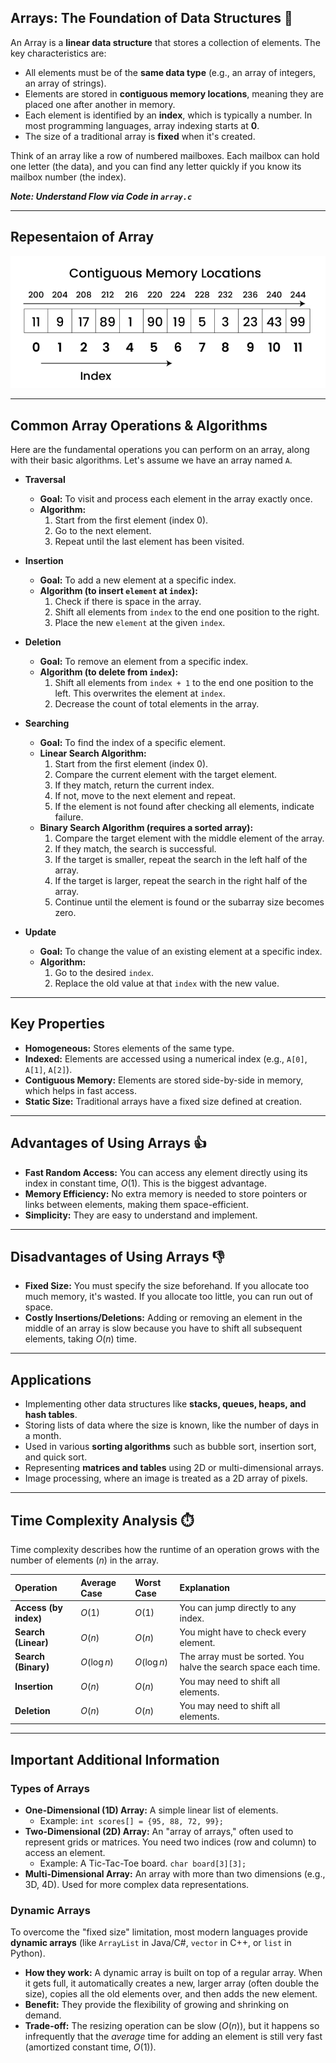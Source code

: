 ## Arrays: The Foundation of Data Structures 🧱

An Array is a **linear data structure** that stores a collection of elements. The key characteristics are:
* All elements must be of the **same data type** (e.g., an array of integers, an array of strings).
* Elements are stored in **contiguous memory locations**, meaning they are placed one after another in memory.
* Each element is identified by an **index**, which is typically a number. In most programming languages, array indexing starts at **0**.
* The size of a traditional array is **fixed** when it's created.

Think of an array like a row of numbered mailboxes. Each mailbox can hold one letter (the data), and you can find any letter quickly if you know its mailbox number (the index).

***Note: Understand Flow via Code in `array.c`***

---

## Repesentaion of Array
![Repesentaion of Array](../assets/representationOfArray.png)

---

## Common Array Operations & Algorithms

Here are the fundamental operations you can perform on an array, along with their basic algorithms. Let's assume we have an array named `A`.

* **Traversal**
    * **Goal:** To visit and process each element in the array exactly once.
    * **Algorithm:**
        1.  Start from the first element (index 0).
        2.  Go to the next element.
        3.  Repeat until the last element has been visited.

* **Insertion**
    * **Goal:** To add a new element at a specific index.
    * **Algorithm (to insert `element` at `index`):**
        1.  Check if there is space in the array.
        2.  Shift all elements from `index` to the end one position to the right.
        3.  Place the new `element` at the given `index`.

* **Deletion**
    * **Goal:** To remove an element from a specific index.
    * **Algorithm (to delete from `index`):**
        1.  Shift all elements from `index + 1` to the end one position to the left. This overwrites the element at `index`.
        2.  Decrease the count of total elements in the array.

* **Searching**
    * **Goal:** To find the index of a specific element.
    * **Linear Search Algorithm:**
        1.  Start from the first element (index 0).
        2.  Compare the current element with the target element.
        3.  If they match, return the current index.
        4.  If not, move to the next element and repeat.
        5.  If the element is not found after checking all elements, indicate failure.
    * **Binary Search Algorithm (requires a sorted array):**
        1.  Compare the target element with the middle element of the array.
        2.  If they match, the search is successful.
        3.  If the target is smaller, repeat the search in the left half of the array.
        4.  If the target is larger, repeat the search in the right half of the array.
        5.  Continue until the element is found or the subarray size becomes zero.

* **Update**
    * **Goal:** To change the value of an existing element at a specific index.
    * **Algorithm:**
        1.  Go to the desired `index`.
        2.  Replace the old value at that `index` with the new value.

---

## Key Properties

* **Homogeneous:** Stores elements of the same type.
* **Indexed:** Elements are accessed using a numerical index (e.g., `A[0]`, `A[1]`, `A[2]`).
* **Contiguous Memory:** Elements are stored side-by-side in memory, which helps in fast access.
* **Static Size:** Traditional arrays have a fixed size defined at creation.

---

## Advantages of Using Arrays 👍

* **Fast Random Access:** You can access any element directly using its index in constant time, $O(1)$. This is the biggest advantage.
* **Memory Efficiency:** No extra memory is needed to store pointers or links between elements, making them space-efficient.
* **Simplicity:** They are easy to understand and implement.

---

## Disadvantages of Using Arrays 👎

* **Fixed Size:** You must specify the size beforehand. If you allocate too much memory, it's wasted. If you allocate too little, you can run out of space.
* **Costly Insertions/Deletions:** Adding or removing an element in the middle of an array is slow because you have to shift all subsequent elements, taking $O(n)$ time.

---

## Applications

* Implementing other data structures like **stacks, queues, heaps, and hash tables**.
* Storing lists of data where the size is known, like the number of days in a month.
* Used in various **sorting algorithms** such as bubble sort, insertion sort, and quick sort.
* Representing **matrices and tables** using 2D or multi-dimensional arrays.
* Image processing, where an image is treated as a 2D array of pixels.

---

## Time Complexity Analysis ⏱️

Time complexity describes how the runtime of an operation grows with the number of elements ($n$) in the array.

| Operation | Average Case | Worst Case | Explanation |
| :--- | :--- | :--- | :--- |
| **Access (by index)** | $O(1)$ | $O(1)$ | You can jump directly to any index. |
| **Search (Linear)** | $O(n)$ | $O(n)$ | You might have to check every element. |
| **Search (Binary)** | $O(\log n)$ | $O(\log n)$ | The array must be sorted. You halve the search space each time. |
| **Insertion** | $O(n)$ | $O(n)$ | You may need to shift all elements. |
| **Deletion** | $O(n)$ | $O(n)$ | You may need to shift all elements. |

---

## Important Additional Information

### Types of Arrays

* **One-Dimensional (1D) Array:** A simple linear list of elements.
    * Example: `int scores[] = {95, 88, 72, 99};`
* **Two-Dimensional (2D) Array:** An "array of arrays," often used to represent grids or matrices. You need two indices (row and column) to access an element.
    * Example: A Tic-Tac-Toe board. `char board[3][3];`
* **Multi-Dimensional Array:** An array with more than two dimensions (e.g., 3D, 4D). Used for more complex data representations.

### Dynamic Arrays

To overcome the "fixed size" limitation, most modern languages provide **dynamic arrays** (like `ArrayList` in Java/C#, `vector` in C++, or `list` in Python).

* **How they work:** A dynamic array is built on top of a regular array. When it gets full, it automatically creates a new, larger array (often double the size), copies all the old elements over, and then adds the new element.
* **Benefit:** They provide the flexibility of growing and shrinking on demand.
* **Trade-off:** The resizing operation can be slow ($O(n)$), but it happens so infrequently that the *average* time for adding an element is still very fast (amortized constant time, $O(1)$).